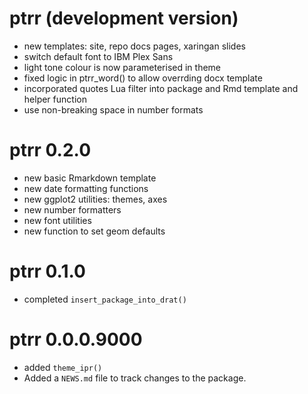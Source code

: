 # ptrr (development version)

* new templates: site, repo docs pages, xaringan slides
* switch default font to IBM Plex Sans
* light tone colour is now parameterised in theme
* fixed logic in ptrr_word() to allow overrding docx template
* incorporated quotes Lua filter into package and Rmd template and helper function
* use non-breaking space in number formats

# ptrr 0.2.0

* new basic Rmarkdown template
* new date formatting functions
* new ggplot2 utilities: themes, axes
* new number formatters
* new font utilities
* new function to set geom defaults

# ptrr 0.1.0

* completed `insert_package_into_drat()`

# ptrr 0.0.0.9000

* added `theme_ipr()`
* Added a `NEWS.md` file to track changes to the package.

